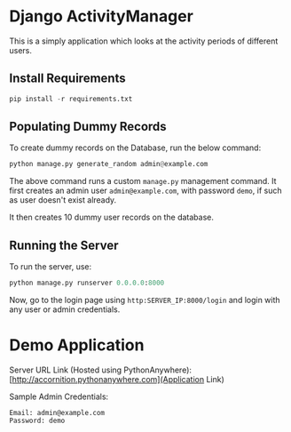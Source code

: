 # Django ActivityManager

This is a simply application which looks at the activity periods of different users.

## Install Requirements

```python
pip install -r requirements.txt
```

## Populating Dummy Records

To create dummy records on the Database, run the below command:

```python
python manage.py generate_random admin@example.com
```

The above command runs a custom `manage.py` management command. It first creates an admin user `admin@example.com`, with password `demo`, if such as user doesn't exist already.

It then creates 10 dummy user records on the database.

## Running the Server

To run the server, use:

```python
python manage.py runserver 0.0.0.0:8000
```

Now, go to the login page using `http:SERVER_IP:8000/login` and login with any user or admin credentials.

# Demo Application

Server URL Link (Hosted using PythonAnywhere): [http://accornition.pythonanywhere.com](Application Link)

Sample Admin Credentials:
```
Email: admin@example.com
Password: demo
```
